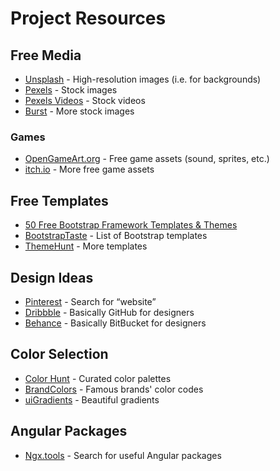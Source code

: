 Project Resources
=================

Free Media
----------
- [Unsplash](https://unsplash.com/) - High-resolution images (i.e. for backgrounds)
- [Pexels](https://www.pexels.com/) - Stock images
- [Pexels Videos](https://videos.pexels.com/) - Stock videos
- [Burst](https://burst.shopify.com/) - More stock images

### Games ###
- [OpenGameArt.org](https://opengameart.org/) - Free game assets (sound, sprites, etc.)
- [itch.io](https://itch.io/game-assets/free) - More free game assets


Free Templates
--------------
- [50 Free Bootstrap Framework Templates & Themes](https://speckyboy.com/free-bootstrap-framework-templates/)
- [BootstrapTaste](https://bootstraptaste.com/) - List of Bootstrap templates
- [ThemeHunt](https://themehunt.com/latest) - More templates


Design Ideas
------------
- [Pinterest](https://www.pinterest.com/) - Search for “website”
- [Dribbble](https://dribbble.com/) - Basically GitHub for designers
- [Behance](https://www.behance.net/) - Basically BitBucket for designers


Color Selection
---------------
- [Color Hunt](http://www.colorhunt.co/) - Curated color palettes
- [BrandColors](https://brandcolors.net/) - Famous brands' color codes
- [uiGradients](https://uigradients.com/) - Beautiful gradients


Angular Packages
----------------
- [Ngx.tools](https://ngx.tools/#/search) - Search for useful Angular packages